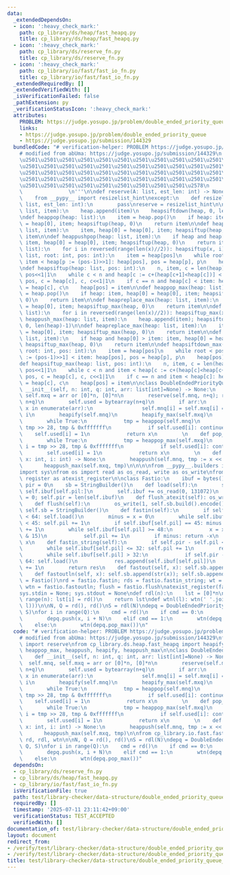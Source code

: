 ```yaml
---
data:
  _extendedDependsOn:
  - icon: ':heavy_check_mark:'
    path: cp_library/ds/heap/fast_heapq.py
    title: cp_library/ds/heap/fast_heapq.py
  - icon: ':heavy_check_mark:'
    path: cp_library/ds/reserve_fn.py
    title: cp_library/ds/reserve_fn.py
  - icon: ':heavy_check_mark:'
    path: cp_library/io/fast/fast_io_fn.py
    title: cp_library/io/fast/fast_io_fn.py
  _extendedRequiredBy: []
  _extendedVerifiedWith: []
  _isVerificationFailed: false
  _pathExtension: py
  _verificationStatusIcon: ':heavy_check_mark:'
  attributes:
    PROBLEM: https://judge.yosupo.jp/problem/double_ended_priority_queue
    links:
    - https://judge.yosupo.jp/problem/double_ended_priority_queue
    - https://judge.yosupo.jp/submission/144329
  bundledCode: "# verification-helper: PROBLEM https://judge.yosupo.jp/problem/double_ended_priority_queue\n\
    # modified from abUma: https://judge.yosupo.jp/submission/144329\n'''\n\u257A\u2501\
    \u2501\u2501\u2501\u2501\u2501\u2501\u2501\u2501\u2501\u2501\u2501\u2501\u2501\
    \u2501\u2501\u2501\u2501\u2501\u2501\u2501\u2501\u2501\u2501\u2501\u2501\u2501\
    \u2501\u2501\u2501\u2501\u2501\u2501\u2501\u2501\u2501\u2501\u2501\u2501\u2501\
    \u2501\u2501\u2501\u2501\u2501\u2501\u2501\u2501\u2501\u2501\u2501\u2501\u2501\
    \u2501\u2501\u2501\u2501\u2501\u2501\u2501\u2501\u2501\u2578\n             https://kobejean.github.io/cp-library\
    \               \n'''\n\ndef reserve(A: list, est_len: int) -> None: ...\ntry:\n\
    \    from __pypy__ import resizelist_hint\nexcept:\n    def resizelist_hint(A:\
    \ list, est_len: int):\n        pass\nreserve = resizelist_hint\n\n\ndef heappush(heap:\
    \ list, item):\n    heap.append(item)\n    heapsiftdown(heap, 0, len(heap)-1)\n\
    \ndef heappop(heap: list):\n    item = heap.pop()\n    if heap: item, heap[0]\
    \ = heap[0], item; heapsiftup(heap, 0)\n    return item\n\ndef heapreplace(heap:\
    \ list, item):\n    item, heap[0] = heap[0], item; heapsiftup(heap, 0)\n    return\
    \ item\n\ndef heappushpop(heap: list, item):\n    if heap and heap[0] < item:\
    \ item, heap[0] = heap[0], item; heapsiftup(heap, 0)\n    return item\n\ndef heapify(x:\
    \ list):\n    for i in reversed(range(len(x)//2)): heapsiftup(x, i)\n\ndef heapsiftdown(heap:\
    \ list, root: int, pos: int):\n    item = heap[pos]\n    while root < pos and\
    \ item < heap[p := (pos-1)>>1]: heap[pos], pos = heap[p], p\n    heap[pos] = item\n\
    \ndef heapsiftup(heap: list, pos: int):\n    n, item, c = len(heap)-1, heap[pos],\
    \ pos<<1|1\n    while c < n and heap[c := c+(heap[c+1]<heap[c])] < item: heap[pos],\
    \ pos, c = heap[c], c, c<<1|1\n    if c == n and heap[c] < item: heap[pos], pos\
    \ = heap[c], c\n    heap[pos] = item\n\ndef heappop_max(heap: list):\n    item\
    \ = heap.pop()\n    if heap: item, heap[0] = heap[0], item; heapsiftup_max(heap,\
    \ 0)\n    return item\n\ndef heapreplace_max(heap: list, item):\n    item, heap[0]\
    \ = heap[0], item; heapsiftup_max(heap, 0)\n    return item\n\ndef heapify_max(x:\
    \ list):\n    for i in reversed(range(len(x)//2)): heapsiftup_max(x, i)\n\ndef\
    \ heappush_max(heap: list, item):\n    heap.append(item); heapsiftdown_max(heap,\
    \ 0, len(heap)-1)\n\ndef heapreplace_max(heap: list, item):\n    item, heap[0]\
    \ = heap[0], item; heapsiftup_max(heap, 0)\n    return item\n\ndef heappushpop_max(heap:\
    \ list, item):\n    if heap and heap[0] > item: item, heap[0] = heap[0], item;\
    \ heapsiftup_max(heap, 0)\n    return item\n\ndef heapsiftdown_max(heap: list,\
    \ root: int, pos: int):\n    item = heap[pos]\n    while root < pos and heap[p\
    \ := (pos-1)>>1] < item: heap[pos], pos = heap[p], p\n    heap[pos] = item\n\n\
    def heapsiftup_max(heap: list, pos: int):\n    n, item, c = len(heap)-1, heap[pos],\
    \ pos<<1|1\n    while c < n and item < heap[c := c+(heap[c]<heap[c+1])]: heap[pos],\
    \ pos, c = heap[c], c, c<<1|1\n    if c == n and item < heap[c]: heap[pos], pos\
    \ = heap[c], c\n    heap[pos] = item\n\nclass DoubleEndedPriorityQueue:\n    def\
    \ __init__(self, n: int, q: int, arr: list[int]=None) -> None:\n        self.mnq,\
    \ self.mxq = arr or [0]*n, [0]*n\n        reserve(self.mnq, n+q); reserve(self.mxq,\
    \ n+q)\n        self.used = bytearray(n+q)\n        if arr:\n            for i,\
    \ x in enumerate(arr):\n                self.mnq[i] = self.mxq[i] = x << 28 |\
    \ i\n        heapify(self.mnq)\n        heapify_max(self.mxq)\n    \n    def pop_min(self):\n\
    \        while True:\n            tmp = heappop(self.mnq)\n            x, i =\
    \ tmp >> 28, tmp & 0xfffffff\n            if self.used[i]: continue\n        \
    \    self.used[i] = 1\n            return x\n        \n    def pop_max(self):\n\
    \        while True:\n            tmp = heappop_max(self.mxq)\n            x,\
    \ i = tmp >> 28, tmp & 0xfffffff\n            if self.used[i]: continue\n    \
    \        self.used[i] = 1\n            return x\n        \n    def push(self,\
    \ x: int, i: int) -> None:\n        heappush(self.mnq, tmp := x << 28 | i)\n \
    \       heappush_max(self.mxq, tmp)\n\n\n\nfrom __pypy__.builders import StringBuilder\n\
    import sys\nfrom os import read as os_read, write as os_write\nfrom atexit import\
    \ register as atexist_register\n\nclass Fastio:\n    ibuf = bytes()\n    pil =\
    \ pir = 0\n    sb = StringBuilder()\n    def load(self):\n        self.ibuf =\
    \ self.ibuf[self.pil:]\n        self.ibuf += os_read(0, 131072)\n        self.pil\
    \ = 0; self.pir = len(self.ibuf)\n    def flush_atexit(self): os_write(1, self.sb.build().encode())\n\
    \    def flush(self):\n        os_write(1, self.sb.build().encode())\n       \
    \ self.sb = StringBuilder()\n    def fastin(self):\n        if self.pir - self.pil\
    \ < 64: self.load()\n        minus = x = 0\n        while self.ibuf[self.pil]\
    \ < 45: self.pil += 1\n        if self.ibuf[self.pil] == 45: minus = 1; self.pil\
    \ += 1\n        while self.ibuf[self.pil] >= 48:\n            x = x * 10 + (self.ibuf[self.pil]\
    \ & 15)\n            self.pil += 1\n        if minus: return -x\n        return\
    \ x\n    def fastin_string(self):\n        if self.pir - self.pil < 64: self.load()\n\
    \        while self.ibuf[self.pil] <= 32: self.pil += 1\n        res = bytearray()\n\
    \        while self.ibuf[self.pil] > 32:\n            if self.pir - self.pil <\
    \ 64: self.load()\n            res.append(self.ibuf[self.pil])\n            self.pil\
    \ += 1\n        return res\n    def fastout(self, x): self.sb.append(str(x))\n\
    \    def fastoutln(self, x): self.sb.append(str(x)); self.sb.append('\\n')\nfastio\
    \ = Fastio()\nrd = fastio.fastin; rds = fastio.fastin_string; wt = fastio.fastout;\
    \ wtn = fastio.fastoutln; flush = fastio.flush\natexist_register(fastio.flush_atexit)\n\
    sys.stdin = None; sys.stdout = None\ndef rdl(n):\n    lst = [0]*n\n    for i in\
    \ range(n): lst[i] = rd()\n    return lst\ndef wtnl(l): wtn(' '.join(map(str,\
    \ l)))\n\nN, Q = rd(), rd()\nS = rdl(N)\ndepq = DoubleEndedPriorityQueue(N, Q,\
    \ S)\nfor i in range(Q):\n    cmd = rd()\n    if cmd == 0:\n        x = rd()\n\
    \        depq.push(x, i + N)\n    elif cmd == 1:\n        wtn(depq.pop_min())\n\
    \    else:\n        wtn(depq.pop_max())\n"
  code: "# verification-helper: PROBLEM https://judge.yosupo.jp/problem/double_ended_priority_queue\n\
    # modified from abUma: https://judge.yosupo.jp/submission/144329\nfrom cp_library.ds.reserve_fn\
    \ import reserve\nfrom cp_library.ds.heap.fast_heapq import heapify_max, heappop,\
    \ heappop_max, heappush, heapify, heappush_max\n\nclass DoubleEndedPriorityQueue:\n\
    \    def __init__(self, n: int, q: int, arr: list[int]=None) -> None:\n      \
    \  self.mnq, self.mxq = arr or [0]*n, [0]*n\n        reserve(self.mnq, n+q); reserve(self.mxq,\
    \ n+q)\n        self.used = bytearray(n+q)\n        if arr:\n            for i,\
    \ x in enumerate(arr):\n                self.mnq[i] = self.mxq[i] = x << 28 |\
    \ i\n        heapify(self.mnq)\n        heapify_max(self.mxq)\n    \n    def pop_min(self):\n\
    \        while True:\n            tmp = heappop(self.mnq)\n            x, i =\
    \ tmp >> 28, tmp & 0xfffffff\n            if self.used[i]: continue\n        \
    \    self.used[i] = 1\n            return x\n        \n    def pop_max(self):\n\
    \        while True:\n            tmp = heappop_max(self.mxq)\n            x,\
    \ i = tmp >> 28, tmp & 0xfffffff\n            if self.used[i]: continue\n    \
    \        self.used[i] = 1\n            return x\n        \n    def push(self,\
    \ x: int, i: int) -> None:\n        heappush(self.mnq, tmp := x << 28 | i)\n \
    \       heappush_max(self.mxq, tmp)\n\nfrom cp_library.io.fast.fast_io_fn import\
    \ rd, rdl, wtn\n\nN, Q = rd(), rd()\nS = rdl(N)\ndepq = DoubleEndedPriorityQueue(N,\
    \ Q, S)\nfor i in range(Q):\n    cmd = rd()\n    if cmd == 0:\n        x = rd()\n\
    \        depq.push(x, i + N)\n    elif cmd == 1:\n        wtn(depq.pop_min())\n\
    \    else:\n        wtn(depq.pop_max())"
  dependsOn:
  - cp_library/ds/reserve_fn.py
  - cp_library/ds/heap/fast_heapq.py
  - cp_library/io/fast/fast_io_fn.py
  isVerificationFile: true
  path: test/library-checker/data-structure/double_ended_priority_queue_2heaps_fast_heapq.test.py
  requiredBy: []
  timestamp: '2025-07-11 23:11:42+09:00'
  verificationStatus: TEST_ACCEPTED
  verifiedWith: []
documentation_of: test/library-checker/data-structure/double_ended_priority_queue_2heaps_fast_heapq.test.py
layout: document
redirect_from:
- /verify/test/library-checker/data-structure/double_ended_priority_queue_2heaps_fast_heapq.test.py
- /verify/test/library-checker/data-structure/double_ended_priority_queue_2heaps_fast_heapq.test.py.html
title: test/library-checker/data-structure/double_ended_priority_queue_2heaps_fast_heapq.test.py
---
```

